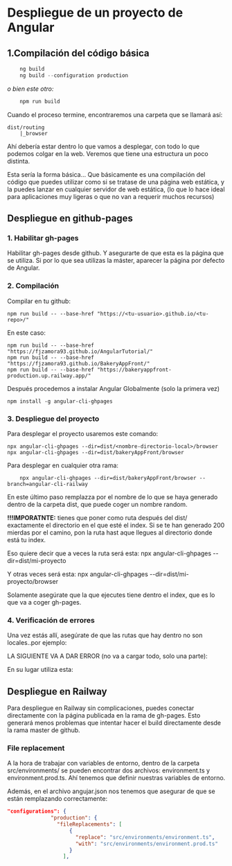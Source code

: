 # Despliegue de un proyecto de Angular

## 1.Compilación del código básica

```powershell
    ng build 
    ng build --configuration production
```

*o bien este otro:*

```powershell
    npm run build
```

Cuando el proceso termine, encontraremos una carpeta que se llamará así:

    dist/routing
        |_browser

Ahí debería estar dentro lo que vamos a desplegar, con todo lo que podemos colgar en la web. Veremos que tiene una estructura un poco distinta.

Esta sería la forma básica... Que básicamente es una compilación del código que puedes utilizar como si se tratase de una página web estática, y la puedes lanzar en cualquier servidor de web estática, (lo que lo hace ideal para aplicaciones muy ligeras o que no van a requerir muchos recursos)


## Despliegue en github-pages

### 1. Habilitar gh-pages
Habilitar gh-pages desde github.
Y asegurarte de que esta es la página que se utiliza.
Si por lo que sea utilizas la máster, aparecer la página por defecto de Angular.

### 2. Compilación 
Compilar en tu github:

    npm run build -- --base-href "https://<tu-usuario>.github.io/<tu-repo>/"
    
En este caso:

    npm run build -- --base-href "https://fjzamora93.github.io/AngularTutorial/"
    npm run build -- --base-href "https://fjzamora93.github.io/BakeryAppFront/"
    npm run build -- --base-href "https://bakeryappfront-production.up.railway.app/"
 
    
Después procedemos a instalar Angular Globalmente (solo la primera vez)

    npm install -g angular-cli-ghpages


### 3. Despliegue del proyecto

Para desplegar el proyecto usaremos este comando:

    npx angular-cli-ghpages --dir=dist/<nombre-directorio-local>/browser
    npx angular-cli-ghpages --dir=dist/bakeryAppFront/browser

Para desplegar en cualquier otra rama:
    
        npx angular-cli-ghpages --dir=dist/bakeryAppFront/browser --branch=angular-cli-railway


En este último paso remplazza <nombre-directorio> por el nombre de lo que se haya generado dentro de la carpeta dist, que puede coger un nombre random.

**!!!IMPORATNTE:** tienes que poner como ruta después del dist/ exactamente el directorio en el que esté el index. Si se te han generado 200 mierdas por el camino, pon la ruta hast aque llegues al directorio donde está tu index.

Eso quiere decir que a veces la ruta será esta:
    npx angular-cli-ghpages --dir=dist/mi-proyecto

Y otras veces será esta:
    npx angular-cli-ghpages --dir=dist/mi-proyecto/browser

Solamente asegúrate que la que ejecutes tiene dentro el index, que es lo que va a coger gh-pages.


### 4. Verificación de errores

Una vez estás allí, asegúrate de que las rutas que hay dentro no son locales..por ejemplo:

LA SIGUIENTE VA A DAR ERROR (no va a cargar todo, solo una parte): 
    <base href="F:/Git/InvestCalculator/">

En su lugar utiliza esta:
    <base href="/InvestCalculator/">

## Despliegue en Railway

Para despliegue en Railway sin complicaciones, puedes conectar directamente con la página publicada en la rama de gh-pages. Esto generará menos problemas que intentar hacer el build directamente desde la rama master de github.


### File replacement

A la hora de trabajar con variables de entorno, dentro de la carpeta src/environments/ se pueden encontrar dos archivos: environment.ts y environment.prod.ts. Ahí tenemos que definir nuestras variables de entorno. 

Además, en el archivo angujar.json nos tenemos que asegurar de que se están remplazando correctamente:

```json
"configurations": {
              "production": {
                "fileReplacements": [
                    {
                      "replace": "src/environments/environment.ts",
                      "with": "src/environments/environment.prod.ts"
                    }
                  ],
```

